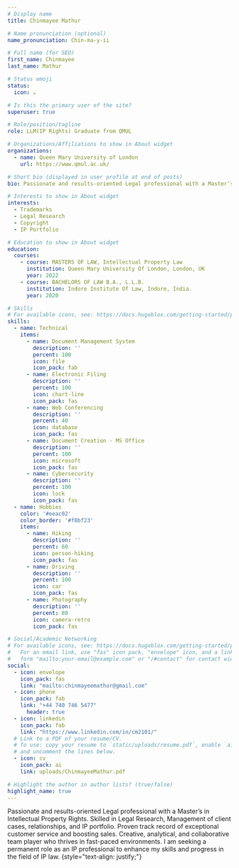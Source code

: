 ```yaml
---
# Display name
title: Chinmayee Mathur

# Name pronunciation (optional)
name_pronunciation: Chin-ma-y-ii 

# Full name (for SEO)
first_name: Chinmayee
last_name: Mathur

# Status emoji
status: 
  icon: ☕️

# Is this the primary user of the site?
superuser: true

# Role/position/tagline
role: LLM(IP Rights) Graduate from QMUL

# Organizations/Affiliations to show in About widget
organizations:
  - name: Queen Mary University of London
    url: https://www.qmul.ac.uk/

# Short bio (displayed in user profile at end of posts)
bio: Passionate and results-oriented Legal professional with a Master’s in Intellectual Property Rights

# Interests to show in About widget
interests:
  - Trademarks
  - Legal Research
  - Copyright
  - IP Portfolio

# Education to show in About widget
education:
  courses:
    - course: MASTERS OF LAW, Intellectual Property Law
      institution: Queen Mary University Of London, London, UK
      year: 2022
    - course: BACHELORS OF LAW B.A., L.L.B.
      institution: Indore Institute Of Law, Indore, India. 
      year: 2020

# Skills
# For available icons, see: https://docs.hugoblox.com/getting-started/page-builder/#icons
skills:
  - name: Technical
    items:
      - name: Document Management System
        description: ''
        percent: 100
        icon: file
        icon_pack: fab
      - name: Electronic Filing
        description: ''
        percent: 100
        icon: chart-line
        icon_pack: fas
      - name: Web Conferencing
        description: ''
        percent: 40
        icon: database
        icon_pack: fas
      - name: Document Creation - MS Office
        description: ''
        percent: 100
        icon: microsoft
        icon_pack: fas
      - name: Cybersecurity
        description: ''
        percent: 100
        icon: lock
        icon_pack: fas
  - name: Hobbies
    color: '#eeac02'
    color_border: '#f0bf23'
    items:
      - name: Hiking
        description: ''
        percent: 60
        icon: person-hiking
        icon_pack: fas
      - name: Driving
        description: ''
        percent: 100
        icon: car
        icon_pack: fas
      - name: Photography
        description: ''
        percent: 80
        icon: camera-retro
        icon_pack: fas

# Social/Academic Networking
# For available icons, see: https://docs.hugoblox.com/getting-started/page-builder/#icons
#   For an email link, use "fas" icon pack, "envelope" icon, and a link in the
#   form "mailto:your-email@example.com" or "/#contact" for contact widget.
social:
  - icon: envelope
    icon_pack: fas
    link: "mailto:chinmayeemathur@gmail.com"
  - icon: phone
    icon_pack: fab
    link: "+44 740 746 5477"
      header: true
  - icon: linkedin
    icon_pack: fab
    link: "https://www.linkedin.com/in/cm2101/"
  # Link to a PDF of your resume/CV.
  # To use: copy your resume to `static/uploads/resume.pdf`, enable `ai` icons in `params.yaml`,
  # and uncomment the lines below.
  - icon: cv
    icon_pack: ai
    link: uploads/ChinmayeeMathur.pdf

# Highlight the author in author lists? (true/false)
highlight_name: true
---
```


Passionate and results-oriented Legal professional with a Master’s in Intellectual Property Rights. Skilled in Legal Research, Management of client cases, relationships, and IP portfolio. Proven track record of exceptional customer service and boosting sales. Creative, analytical, and collaborative team player who thrives in fast-paced environments. I am seeking a permanent role as an IP professional to enhance my skills and progress in the field of IP law.
{style="text-align: justify;"}
